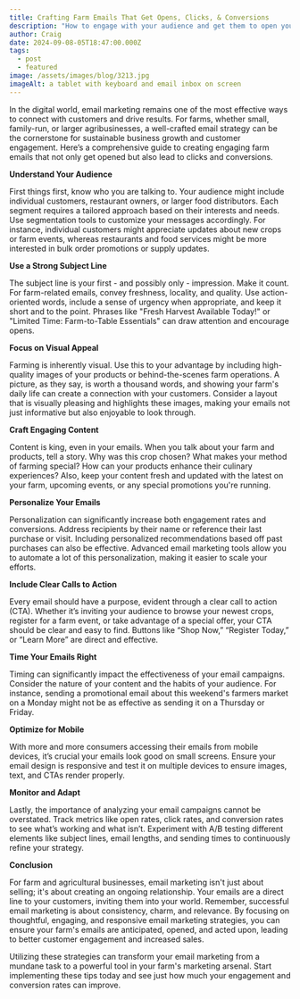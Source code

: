 ```yaml
---
title: Crafting Farm Emails That Get Opens, Clicks, & Conversions
description: "How to engage with your audience and get them to open your emails! "
author: Craig
date: 2024-09-08-05T18:47:00.000Z
tags:
  - post
  - featured
image: /assets/images/blog/3213.jpg
imageAlt: a tablet with keyboard and email inbox on screen
---
```



In the digital world, email marketing remains one of the most effective ways to connect with customers and drive results. For farms, whether small, family-run, or larger agribusinesses, a well-crafted email strategy can be the cornerstone for sustainable business growth and customer engagement. Here’s a comprehensive guide to creating engaging farm emails that not only get opened but also lead to clicks and conversions.

**Understand Your Audience**

First things first, know who you are talking to. Your audience might include individual customers, restaurant owners, or larger food distributors. Each segment requires a tailored approach based on their interests and needs. Use segmentation tools to customize your messages accordingly. For instance, individual customers might appreciate updates about new crops or farm events, whereas restaurants and food services might be more interested in bulk order promotions or supply updates.

**Use a Strong Subject Line**

The subject line is your first - and possibly only - impression. Make it count. For farm-related emails, convey freshness, locality, and quality. Use action-oriented words, include a sense of urgency when appropriate, and keep it short and to the point. Phrases like "Fresh Harvest Available Today!" or "Limited Time: Farm-to-Table Essentials" can draw attention and encourage opens.

**Focus on Visual Appeal**

Farming is inherently visual. Use this to your advantage by including high-quality images of your products or behind-the-scenes farm operations. A picture, as they say, is worth a thousand words, and showing your farm's daily life can create a connection with your customers. Consider a layout that is visually pleasing and highlights these images, making your emails not just informative but also enjoyable to look through.

**Craft Engaging Content**

Content is king, even in your emails. When you talk about your farm and products, tell a story. Why was this crop chosen? What makes your method of farming special? How can your products enhance their culinary experiences? Also, keep your content fresh and updated with the latest on your farm, upcoming events, or any special promotions you're running.

**Personalize Your Emails**

Personalization can significantly increase both engagement rates and conversions. Address recipients by their name or reference their last purchase or visit. Including personalized recommendations based off past purchases can also be effective. Advanced email marketing tools allow you to automate a lot of this personalization, making it easier to scale your efforts.

**Include Clear Calls to Action**

Every email should have a purpose, evident through a clear call to action (CTA). Whether it’s inviting your audience to browse your newest crops, register for a farm event, or take advantage of a special offer, your CTA should be clear and easy to find. Buttons like “Shop Now,” “Register Today,” or “Learn More” are direct and effective.

**Time Your Emails Right**

Timing can significantly impact the effectiveness of your email campaigns. Consider the nature of your content and the habits of your audience. For instance, sending a promotional email about this weekend's farmers market on a Monday might not be as effective as sending it on a Thursday or Friday.

**Optimize for Mobile**

With more and more consumers accessing their emails from mobile devices, it’s crucial your emails look good on small screens. Ensure your email design is responsive and test it on multiple devices to ensure images, text, and CTAs render properly.

**Monitor and Adapt**

Lastly, the importance of analyzing your email campaigns cannot be overstated. Track metrics like open rates, click rates, and conversion rates to see what’s working and what isn’t. Experiment with A/B testing different elements like subject lines, email lengths, and sending times to continuously refine your strategy.

**Conclusion**

For farm and agricultural businesses, email marketing isn't just about selling; it's about creating an ongoing relationship. Your emails are a direct line to your customers, inviting them into your world. Remember, successful email marketing is about consistency, charm, and relevance. By focusing on thoughtful, engaging, and responsive email marketing strategies, you can ensure your farm's emails are anticipated, opened, and acted upon, leading to better customer engagement and increased sales.

Utilizing these strategies can transform your email marketing from a mundane task to a powerful tool in your farm's marketing arsenal. Start implementing these tips today and see just how much your engagement and conversion rates can improve.
